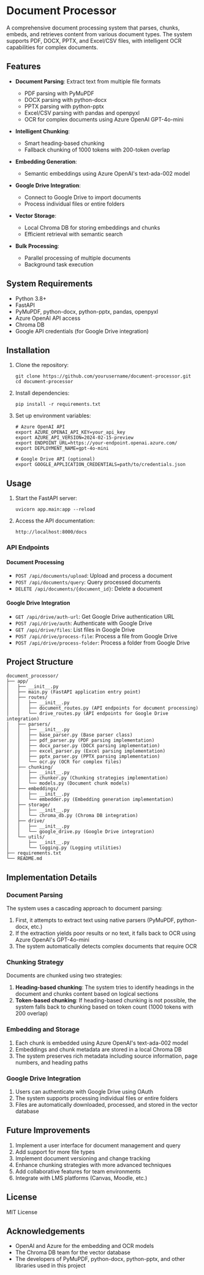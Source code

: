 # Document Processor

A comprehensive document processing system that parses, chunks, embeds, and retrieves content from various document types. The system supports PDF, DOCX, PPTX, and Excel/CSV files, with intelligent OCR capabilities for complex documents.

## Features

- **Document Parsing**: Extract text from multiple file formats
  - PDF parsing with PyMuPDF
  - DOCX parsing with python-docx
  - PPTX parsing with python-pptx
  - Excel/CSV parsing with pandas and openpyxl
  - OCR for complex documents using Azure OpenAI GPT-4o-mini

- **Intelligent Chunking**:
  - Smart heading-based chunking
  - Fallback chunking of 1000 tokens with 200-token overlap

- **Embedding Generation**:
  - Semantic embeddings using Azure OpenAI's text-ada-002 model

- **Google Drive Integration**:
  - Connect to Google Drive to import documents
  - Process individual files or entire folders

- **Vector Storage**:
  - Local Chroma DB for storing embeddings and chunks
  - Efficient retrieval with semantic search

- **Bulk Processing**:
  - Parallel processing of multiple documents
  - Background task execution

## System Requirements

- Python 3.8+
- FastAPI
- PyMuPDF, python-docx, python-pptx, pandas, openpyxl
- Azure OpenAI API access
- Chroma DB
- Google API credentials (for Google Drive integration)

## Installation

1. Clone the repository:
   ```
   git clone https://github.com/yourusername/document-processor.git
   cd document-processor
   ```

2. Install dependencies:
   ```
   pip install -r requirements.txt
   ```

3. Set up environment variables:
   ```
   # Azure OpenAI API
   export AZURE_OPENAI_API_KEY=your_api_key
   export AZURE_API_VERSION=2024-02-15-preview
   export ENDPOINT_URL=https://your-endpoint.openai.azure.com/
   export DEPLOYMENT_NAME=gpt-4o-mini
   
   # Google Drive API (optional)
   export GOOGLE_APPLICATION_CREDENTIALS=path/to/credentials.json
   ```

## Usage

1. Start the FastAPI server:
   ```
   uvicorn app.main:app --reload
   ```

2. Access the API documentation:
   ```
   http://localhost:8000/docs
   ```

### API Endpoints

#### Document Processing

- `POST /api/documents/upload`: Upload and process a document
- `POST /api/documents/query`: Query processed documents
- `DELETE /api/documents/{document_id}`: Delete a document

#### Google Drive Integration

- `GET /api/drive/auth-url`: Get Google Drive authentication URL
- `POST /api/drive/auth`: Authenticate with Google Drive
- `GET /api/drive/files`: List files in Google Drive
- `POST /api/drive/process-file`: Process a file from Google Drive
- `POST /api/drive/process-folder`: Process a folder from Google Drive

## Project Structure

```
document_processor/
├── app/
│   ├── __init__.py
│   ├── main.py (FastAPI application entry point)
│   ├── routes/
│   │   ├── __init__.py
│   │   ├── document_routes.py (API endpoints for document processing)
│   │   └── drive_routes.py (API endpoints for Google Drive integration)
│   ├── parsers/
│   │   ├── __init__.py
│   │   ├── base_parser.py (Base parser class)
│   │   ├── pdf_parser.py (PDF parsing implementation)
│   │   ├── docx_parser.py (DOCX parsing implementation)
│   │   ├── excel_parser.py (Excel parsing implementation)
│   │   ├── pptx_parser.py (PPTX parsing implementation)
│   │   └── ocr.py (OCR for complex files)
│   ├── chunking/
│   │   ├── __init__.py
│   │   ├── chunker.py (Chunking strategies implementation)
│   │   └── models.py (Document chunk models)
│   ├── embeddings/
│   │   ├── __init__.py
│   │   └── embedder.py (Embedding generation implementation)
│   ├── storage/
│   │   ├── __init__.py
│   │   └── chroma_db.py (Chroma DB integration)
│   ├── drive/
│   │   ├── __init__.py
│   │   └── google_drive.py (Google Drive integration)
│   └── utils/
│       ├── __init__.py
│       └── logging.py (Logging utilities)
├── requirements.txt
└── README.md
```

## Implementation Details

### Document Parsing

The system uses a cascading approach to document parsing:

1. First, it attempts to extract text using native parsers (PyMuPDF, python-docx, etc.)
2. If the extraction yields poor results or no text, it falls back to OCR using Azure OpenAI's GPT-4o-mini
3. The system automatically detects complex documents that require OCR

### Chunking Strategy

Documents are chunked using two strategies:

1. **Heading-based chunking**: The system tries to identify headings in the document and chunks content based on logical sections
2. **Token-based chunking**: If heading-based chunking is not possible, the system falls back to chunking based on token count (1000 tokens with 200 overlap)

### Embedding and Storage

1. Each chunk is embedded using Azure OpenAI's text-ada-002 model
2. Embeddings and chunk metadata are stored in a local Chroma DB
3. The system preserves rich metadata including source information, page numbers, and heading paths

### Google Drive Integration

1. Users can authenticate with Google Drive using OAuth
2. The system supports processing individual files or entire folders
3. Files are automatically downloaded, processed, and stored in the vector database

## Future Improvements

1. Implement a user interface for document management and query
2. Add support for more file types
3. Implement document versioning and change tracking
4. Enhance chunking strategies with more advanced techniques
5. Add collaborative features for team environments
6. Integrate with LMS platforms (Canvas, Moodle, etc.)

## License

MIT License

## Acknowledgements

- OpenAI and Azure for the embedding and OCR models
- The Chroma DB team for the vector database
- The developers of PyMuPDF, python-docx, python-pptx, and other libraries used in this project